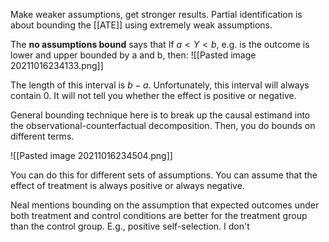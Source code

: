 Make weaker assumptions, get stronger results. Partial identification is about bounding the [[ATE]] using extremely weak assumptions.

The **no assumptions bound** says that If $a < Y < b$, e.g. is the outcome is lower and upper bounded by a and b, then:
![[Pasted image 20211016234133.png]]

The length of this interval is $b - a$. Unfortunately, this interval will always contain 0. It will not tell you whether the effect is positive or negative.

General bounding technique here is to break up the causal estimand into the observational-counterfactual decomposition. Then, you do bounds on different terms.

![[Pasted image 20211016234504.png]]

You can do this for different sets of assumptions. You can assume that the effect of treatment is always positive or always negative.

Neal mentions bounding on the assumption that expected outcomes under both treatment and control conditions are better for the treatment group than the control group. E.g., positive self-selection. I don't 